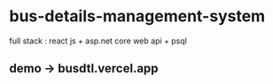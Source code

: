 # bus-details-management-system
full stack : react js + asp.net core web api + psql

## demo -> busdtl.vercel.app
